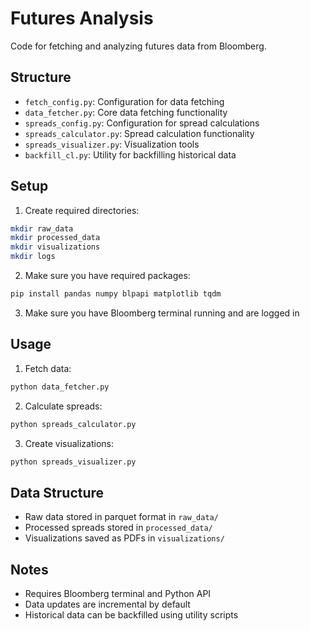 # Futures Analysis

Code for fetching and analyzing futures data from Bloomberg.

## Structure
- `fetch_config.py`: Configuration for data fetching
- `data_fetcher.py`: Core data fetching functionality
- `spreads_config.py`: Configuration for spread calculations
- `spreads_calculator.py`: Spread calculation functionality
- `spreads_visualizer.py`: Visualization tools
- `backfill_cl.py`: Utility for backfilling historical data

## Setup
1. Create required directories:
```bash
mkdir raw_data
mkdir processed_data
mkdir visualizations
mkdir logs
```

2. Make sure you have required packages:
```bash
pip install pandas numpy blpapi matplotlib tqdm
```

3. Make sure you have Bloomberg terminal running and are logged in

## Usage
1. Fetch data:
```python
python data_fetcher.py
```

2. Calculate spreads:
```python
python spreads_calculator.py
```

3. Create visualizations:
```python
python spreads_visualizer.py
```

## Data Structure
- Raw data stored in parquet format in `raw_data/`
- Processed spreads stored in `processed_data/`
- Visualizations saved as PDFs in `visualizations/`

## Notes
- Requires Bloomberg terminal and Python API
- Data updates are incremental by default
- Historical data can be backfilled using utility scripts